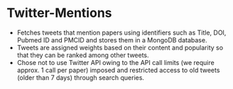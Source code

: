 # Twitter-Mentions
- Fetches tweets that mention papers using identifiers such as Title, DOI, Pubmed ID and PMCID and stores them in a MongoDB database.
- Tweets are assigned weights based on their content and popularity so that they can be ranked among other tweets.
- Chose not to use Twitter API owing to the API call limits (we require approx. 1 call per paper) imposed and 
restricted access to old tweets (older than 7 days) through search queries.
